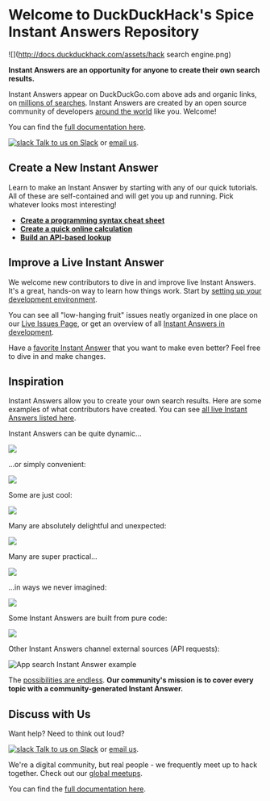 # Welcome to DuckDuckHack's Spice Instant Answers Repository

![](http://docs.duckduckhack.com/assets/hack search engine.png)

**Instant Answers are an opportunity for anyone to create their own search results.**

Instant Answers appear on DuckDuckGo.com above ads and organic links, on [millions of searches](https://duckduckgo.com/traffic.html). Instant Answers are created by an open source community of developers [around the world](http://duckduckgo.meetup.com/) like you. Welcome!

You can find the [full documentation here](http://docs.duckduckhack.com).

[![slack](http://docs.duckduckhack.com/assets/slack.png) Talk to us on Slack](mailto:QuackSlack@duckduckgo.com?subject=AddMe) or [email us](mailto:open@duckduckgo.com).

## Create a New Instant Answer

Learn to make an Instant Answer by starting with any of our quick tutorials. All of these are self-contained and will get you up and running. Pick whatever looks most interesting!

- **[Create a programming syntax cheat sheet](http://docs.duckduckhack.com/walkthroughs/programming-syntax.html)**
- **[Create a quick online calculation](http://docs.duckduckhack.com/walkthroughs/calculation.html)**
- **[Build an API-based lookup](http://docs.duckduckhack.com/walkthroughs/forum-lookup.html)**

## Improve a Live Instant Answer

We welcome new contributors to dive in and improve live Instant Answers. It's a great, hands-on way to learn how things work. Start by [setting up your development environment](http://docs.duckduckhack.com/welcome/setup-dev-environment.html).

You can see all "low-hanging fruit" issues neatly organized in one place on our [Live Issues Page](https://duck.co/ia/dev/issues?tag=lowhangingfruit), or get an overview of all [Instant Answers in development](https://duck.co/ia/dev/pipeline).

Have a [favorite Instant Answer](http://duck.co/ia) that you want to make even better? Feel free to dive in and make changes. 

## Inspiration

Instant Answers allow you to create your own search results. Here are some examples of what contributors have created. You can see [all live Instant Answers listed here](https://duck.co/ia).

Instant Answers can be quite dynamic...

![](http://docs.duckduckhack.com/assets/parking_ny.png)

...or simply convenient:

![](http://docs.duckduckhack.com/assets/sales_tax.png)

Some are just cool: 

![](http://docs.duckduckhack.com/assets/heads_tails.png)

Many are absolutely delightful and unexpected:

![](http://docs.duckduckhack.com/assets/bpm_ms.png)

Many are super practical...

![](http://docs.duckduckhack.com/assets/air_quality.png)

...in ways we never imagined:

![](http://docs.duckduckhack.com/assets/blue_pill.png)

Some Instant Answers are built from pure code:

![](http://docs.duckduckhack.com/assets/url_encode.png)

Other Instant Answers channel external sources (API requests):

![App search Instant Answer example](http://docs.duckduckhack.com/assets/app_search_example.png)

The [possibilities are endless](https://duck.co/ia). **Our community's mission is to cover every topic with a community-generated Instant Answer.**

## Discuss with Us

Want help? Need to think out loud? 

[![slack](http://docs.duckduckhack.com/assets/slack.png) Talk to us on Slack](mailto:QuackSlack@duckduckgo.com?subject=AddMe) or [email us](mailto:open@duckduckgo.com).

We're a digital community, but real people - we frequently meet up to hack together. Check out our [global meetups](http://duckduckgo.meetup.com/).

You can find the [full documentation here](http://docs.duckduckhack.com).